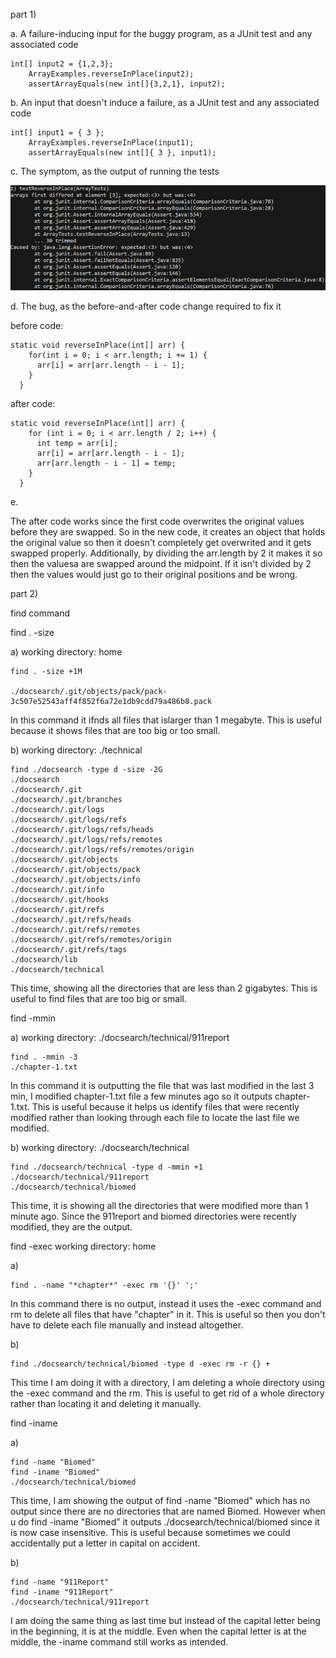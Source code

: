 part 1)

a. A failure-inducing input for the buggy program, as a JUnit test and any associated code

```  
int[] input2 = {1,2,3};
    ArrayExamples.reverseInPlace(input2);
    assertArrayEquals(new int[]{3,2,1}, input2);
```

b. An input that doesn't induce a failure, as a JUnit test and any associated code

```  
int[] input1 = { 3 };
    ArrayExamples.reverseInPlace(input1);
    assertArrayEquals(new int[]{ 3 }, input1);
```

c. The symptom, as the output of running the tests

![Image](symptom.png)

d. The bug, as the before-and-after code change required to fix it 

before code:

```
static void reverseInPlace(int[] arr) {
    for(int i = 0; i < arr.length; i += 1) {
      arr[i] = arr[arr.length - i - 1];
    }
  }
```

after code:

```
static void reverseInPlace(int[] arr) {
    for (int i = 0; i < arr.length / 2; i++) {
      int temp = arr[i];
      arr[i] = arr[arr.length - i - 1];
      arr[arr.length - i - 1] = temp;
    }
  }
```

e. 

The after code works since the first code overwrites the original values before they are swapped. So in the new code, it creates an object that holds the original value so then it doesn't completely get overwrited and it gets swapped properly. Additionally, by dividing the arr.length by 2 it makes it so then the valuesa are swapped around the midpoint. If it isn't divided by 2 then the values would just go to their original positions and be wrong. 

part 2)

find command

find . -size 
 
a) 
working directory: home

```
find . -size +1M

./docsearch/.git/objects/pack/pack-3c507e52543aff4f852f6a72e1db9cdd79a486b8.pack
```

In this command it ifnds all files that islarger than 1 megabyte. This is useful because it shows files that are too big or too small. 

b) 
working directory: ./technical

```
find ./docsearch -type d -size -2G
./docsearch
./docsearch/.git
./docsearch/.git/branches
./docsearch/.git/logs
./docsearch/.git/logs/refs
./docsearch/.git/logs/refs/heads
./docsearch/.git/logs/refs/remotes
./docsearch/.git/logs/refs/remotes/origin
./docsearch/.git/objects
./docsearch/.git/objects/pack
./docsearch/.git/objects/info
./docsearch/.git/info
./docsearch/.git/hooks
./docsearch/.git/refs
./docsearch/.git/refs/heads
./docsearch/.git/refs/remotes
./docsearch/.git/refs/remotes/origin
./docsearch/.git/refs/tags
./docsearch/lib
./docsearch/technical
```

This time, showing all the directories that are less than 2 gigabytes. This is useful to find files that are too big or small. 


find -mmin 

a) 
working directory: ./docsearch/technical/911report

```
find . -mmin -3
./chapter-1.txt
```

In this command it is outputting the file that was last modified in the last 3 min, I modified chapter-1.txt file a few minutes ago so it outputs chapter-1.txt. This is useful because it helps us identify files that were recently modified rather than looking through each file to locate the last file we modified. 

b) 
working directory: ./docsearch/technical

```
find ./docsearch/technical -type d -mmin +1
./docsearch/technical/911report
./docsearch/technical/biomed
```

This time, it is showing all the directories that were modified more than 1 minute ago. Since the 911report and biomed directories were recently modified, they are the output. 

find -exec
working directory: home

a)

```
find . -name "*chapter*" -exec rm '{}' ';'
```

In this command there is no output, instead it uses the -exec command and rm to delete all files that have "chapter" in it. This is useful so then you don't have to delete each file manually and instead altogether. 

b) 

```
find ./docsearch/technical/biomed -type d -exec rm -r {} +
```

This time I am doing it with a directory, I am deleting a whole directory using the -exec command and the rm. This is useful to get rid of a whole directory rather than locating it and deleting it manually. 

find -iname

a) 

```
find -name "Biomed"
find -iname "Biomed"
./docsearch/technical/biomed
```

This time, I am showing the output of find -name "Biomed" which has no output since there are no directories that are named Biomed. However when u do find -iname "Biomed" it outputs ./docsearch/technical/biomed since it is now case insensitive. This is useful because sometimes we could accidentally put a letter in capital on accident. 

b)

```
find -name "911Report"
find -iname "911Report"
./docsearch/technical/911report
```

I am doing the same thing as last time but instead of the capital letter being in the beginning, it is at the middle. Even when the capital letter is at the middle, the -iname command still works as intended. 
